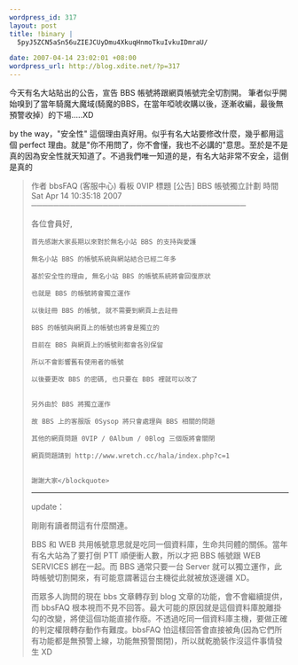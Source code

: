 ```yaml
--- 
wordpress_id: 317
layout: post
title: !binary |
  5pyJ5ZCN5aSn56uZIEJCUyDmu4XkuqHnmoTkuIvkuIDmraU/

date: 2007-04-14 23:02:01 +08:00
wordpress_url: http://blog.xdite.net/?p=317
---
```

今天有名大站貼出的公告，宣告 BBS 帳號將跟網頁帳號完全切割開。
筆者似乎開始嗅到了當年騎魔大魔域(騎魔的BBS，在當年啞唬收購以後，逐漸收編，最後無預警收掉）的下場.....XD

by the way，"安全性" 這個理由真好用。似乎有名大站要修改什麼，幾乎都用這個 perfect 理由。就是"你不用問了，你不會懂，我也不必講的"意思。至於是不是真的因為安全性就天知道了。不過我們唯一知道的是，有名大站非常不安全，這倒是真的

<blockquote> 作者  bbsFAQ (客服中心)                                    看板  0VIP
 標題  [公告] BBS 帳號獨立計劃
 時間  Sat Apr 14 10:35:18 2007
───────────────────────────────────────

各位會員好,

    首先感謝大家長期以來對於無名小站 BBS 的支持與愛護

    無名小站 BBS 的帳號系統與網站結合已經二年多

    基於安全性的理由, 無名小站 BBS 的帳號系統將會回復原狀

    也就是 BBS 的帳號將會獨立運作

    以後註冊 BBS 的帳號, 就不需要到網頁上去註冊

    BBS 的帳號與網頁上的帳號也將會是獨立的

    目前在 BBS 與網頁上的帳號則都會各別保留

    所以不會影響舊有使用者的帳號

    以後要更改 BBS 的密碼, 也只要在 BBS 裡就可以改了


    另外由於 BBS 將獨立運作

    故 BBS 上的客服版 0Sysop 將只會處理與 BBS 相關的問題

    其他的網頁問題 0VIP / 0Album / 0Blog 三個版將會關閉

    網頁問題請到 http://www.wretch.cc/hala/index.php?c=1


    謝謝大家</blockquote>

---
update：

剛剛有讀者問這有什麼關連。

BBS 和 WEB 共用帳號意思就是吃同一個資料庫，生命共同體的關係。當年有名大站為了要打倒 PTT 順便衝人數，所以才把 BBS 帳號跟 WEB SERVICES 綁在一起。而 BBS 通常只要一台 Server 就可以獨立運作，此時帳號切割開來，有可能意謂著這台主機從此就被放逐邊疆 XD。

而眾多人詢問的現在 bbs 文章轉存到 blog 文章的功能，會不會繼續提供，而 bbsFAQ 根本視而不見不回答。最大可能的原因就是這個資料庫脫離掛勾的改變，將使這個功能直接作廢。不透過吃同一個資料庫主機，要做正確的判定權限轉存動作有難度。bbsFAQ 怕這樣回答會直接被角(因為它們所有功能都是無預警上線，功能無預警關閉)，所以就乾脆裝作沒這件事情發生 XD
